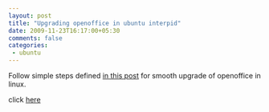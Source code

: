 ```yaml
---
layout: post
title: "Upgrading openoffice in ubuntu interpid"
date: 2009-11-23T16:17:00+05:30
comments: false
categories:
 - ubuntu
---
```

Follow simple steps defined [in this post](http://ubuntumanual.org/posts/175/upgrade-to-open-office-3-1-in-ubuntu-jaunty-intrepid-hardy) for smooth upgrade of openoffice in linux.

click [here](http://ubuntumanual.org/posts/175/upgrade-to-open-office-3-1-in-ubuntu-jaunty-intrepid-hardy)
